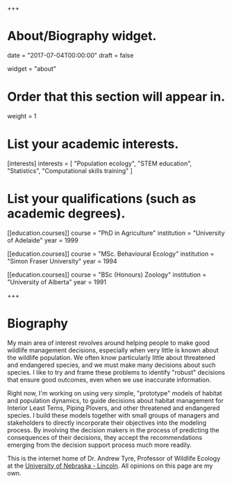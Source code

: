 +++
# About/Biography widget.

date = "2017-07-04T00:00:00"
draft = false

widget = "about"

# Order that this section will appear in.
weight = 1

# List your academic interests.
[interests]
  interests = [
    "Population ecology",
    "STEM education",
    "Statistics",
    "Computational skills training"
  ]

# List your qualifications (such as academic degrees).
[[education.courses]]
  course = "PhD in Agriculture"
  institution = "University of Adelaide"
  year = 1999

[[education.courses]]
  course = "MSc. Behavioural Ecology"
  institution = "Simon Fraser University"
  year = 1994

[[education.courses]]
  course = "BSc (Honours) Zoology"
  institution = "University of Alberta"
  year = 1991
 
+++

# Biography

My main area of interest revolves around helping people to make good wildlife management decisions, especially when very little is known about the wildlife population. We often know particularly little about threatened and endangered species, and we must make many decisions about such species. I like to try and frame these problems to identify "robust" decisions that ensure good outcomes, even when we use inaccurate information.

Right now, I'm working on using very simple, "prototype" models of habitat and population dynamics, to guide decisions about habitat management for Interior Least Terns, Piping Plovers, and other threatened and endangered species. I build these models together with small groups of managers and stakeholders to directly incorporate their objectives into the modeling process. By involving the decision makers in the process of predicting the consequences of their decisions, they accept the recommendations emerging from the decision support process much more readily.

This is the internet home of Dr. Andrew Tyre, Professor of Wildlife Ecology at the [University of Nebraska - Lincoln](http://snr.unl.edu/aboutus/who/people/faculty-member.asp?pid=523). All opinions on this page are my own.
